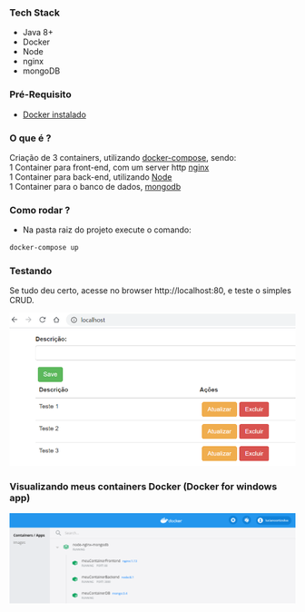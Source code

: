 ### Tech Stack
- Java 8+
- Docker
- Node
- nginx
- mongoDB

### Pré-Requisito
- [Docker instalado](https://www.docker.com/products/docker-desktop)

### O que é ?
Criação de 3 containers, utilizando [docker-compose](https://docs.docker.com/compose/), sendo:\
1 Container para front-end, com um server http [nginx](https://www.nginx.com/) \
1 Container para back-end, utilizando [Node](https://nodejs.org/) \
1 Container para o banco de dados, [mongodb](https://www.mongodb.com/) 

### Como rodar ?

- Na pasta raiz do projeto execute o comando:
```cmd
docker-compose up
```

### Testando
Se tudo deu certo, acesse no browser http://localhost:80, e teste o simples CRUD.

![](https://github.com/lucianoortizsilva/node-nginx-mongodb/blob/main/front-end/github/localhost.png)

### Visualizando meus containers Docker (Docker for windows app)

![](https://github.com/lucianoortizsilva/node-nginx-mongodb/blob/main/front-end/github/containers.png)
